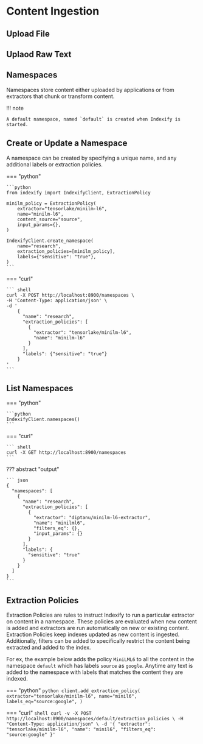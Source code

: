 # Content Ingestion 

## Upload File

## Uplaod Raw Text

## Namespaces

Namespaces store content either uploaded by applications or from extractors that chunk or transform content.

!!! note

    A default namespace, named `default` is created when Indexify is started.

## Create or Update a Namespace
A namespace can be created by specifying a unique name, and any additional labels or extraction policies.

=== "python"

    ```python
    from indexify import IndexifyClient, ExtractionPolicy

    minilm_policy = ExtractionPolicy(
        extractor="tensorlake/minilm-l6",
        name="minilm-l6",
        content_source="source",
        input_params={},
    )
    
    IndexifyClient.create_namespace(
        name="research",
        extraction_policies=[minilm_policy],
        labels={"sensitive": "true"},
    )
    ```

=== "curl"

    ``` shell
    curl -X POST http://localhost:8900/namespaces \
    -H 'Content-Type: application/json' \
    -d '
        {
          "name": "research",
          "extraction_policies": [
            {
              "extractor": "tensorlake/minilm-l6",
              "name": "minilm-l6"
            }
          ],
          "labels": {"sensitive": "true"}
        }
    '
    ```

## List Namespaces
=== "python"

    ```python
    IndexifyClient.namespaces()
    ```

=== "curl"

    ``` shell
    curl -X GET http://localhost:8900/namespaces
    ```
??? abstract "output"

    ``` json
    {
      "namespaces": [
        {
          "name": "research",
          "extraction_policies": [
            {
              "extractor": "diptanu/minilm-l6-extractor",
              "name": "minilml6",
              "filters_eq": {},
              "input_params": {}
            }
          ],
          "labels": {
            "sensitive": "true"
          }
        }
      ]
    }
    ```

## Extraction Policies 
Extraction Policies are rules to instruct Indexify to run a particular extractor on content in a namespace. These policies are evaluated when new content is added and extractors are run automatically on new or existing content. Extraction Policies keep indexes updated as new content is ingested.
Additionally, filters can be added to specifically restrict the content being extracted and added to the index.

For ex, the example below adds the policy `MiniLML6` to all the content in the namespace `default` which has labels `source` as `google`. Anytime any text is added to the namespace with labels that matches the content they are indexed.

=== "python"
    ```python
    client.add_extraction_policy(
        extractor="tensorlake/minilm-l6",
        name="minil6",
        labels_eq="source:google",
    )
    ```

=== "curl"
    ```shell
    curl -v -X POST http://localhost:8900/namespaces/default/extraction_policies \
    -H "Content-Type: application/json" \
    -d '{
            "extractor": "tensorlake/minilm-l6",
            "name": "minil6",
            "filters_eq": "source:google"
        }'
    ```